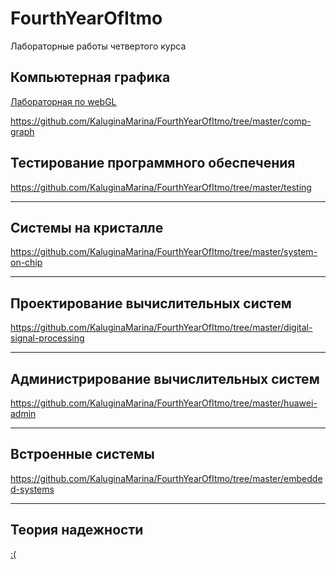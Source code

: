 # FourthYearOfItmo
Лабораторные работы четвертого курса

## Компьютерная графика

[Лабораторная по webGL](https://github.com/KaluginaMarina/MassandraWinery)


https://github.com/KaluginaMarina/FourthYearOfItmo/tree/master/comp-graph

## Тестирование программного обеспечения

https://github.com/KaluginaMarina/FourthYearOfItmo/tree/master/testing

__________________

## Системы на кристалле

https://github.com/KaluginaMarina/FourthYearOfItmo/tree/master/system-on-chip

___________________

## Проектирование вычислительных систем

https://github.com/KaluginaMarina/FourthYearOfItmo/tree/master/digital-signal-processing

___________________

## Администрирование вычислительных систем

https://github.com/KaluginaMarina/FourthYearOfItmo/tree/master/huawei-admin

__________________


## Встроенные системы 

https://github.com/KaluginaMarina/FourthYearOfItmo/tree/master/embedded-systems

__________________

## Теория надежности 

[:(]()
